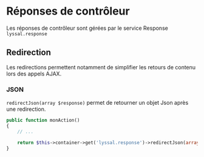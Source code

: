 # Réponses de contrôleur


Les réponses de contrôleur sont gérées par le service Response `lyssal.response`


## Redirection

Les redirections permettent notamment de simplifier les retours de contenu lors des appels AJAX.

### JSON

`redirectJson(array $response)` permet de retourner un objet Json après une redirection.

```php
public function monAction()
{
    // ...

    return $this->container->get('lyssal.response')->redirectJson(array('success' => true));
}
```
